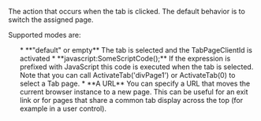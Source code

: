 ﻿The action that occurs when the tab is clicked. The default behavior is to switch the assigned page.

Supported modes are:

<ul>
* **"default" or empty**  
The tab is selected and the TabPageClientId is activated
*  **javascript:SomeScriptCode();**  
If the expression is prefixed with JavaScript this code is executed when the tab is selected. Note that you can call ActivateTab('divPage1') or ActivateTab(0) to select a Tab page.
* **A URL**  
You can specify a URL that moves the current browser instance to a new page. This can be useful for an exit link or for pages that share a common tab display across the top (for example in a user control).
</ul>